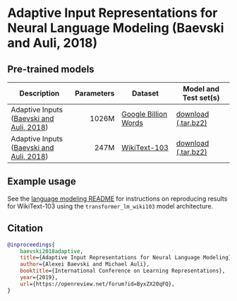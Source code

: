 # Adaptive Input Representations for Neural Language Modeling (Baevski and Auli, 2018)

## Pre-trained models

Description | Parameters | Dataset | Model and Test set(s)
---|---:|---|---
Adaptive Inputs <br> ([Baevski and Auli, 2018](https://arxiv.org/abs/1809.10853)) | 1026M | [Google Billion Words](https://github.com/ciprian-chelba/1-billion-word-language-modeling-benchmark) | [download (.tar.bz2)](https://dl.fbaipublicfiles.com/fairseq/models/lm/adaptive_lm_gbw_huge.bz2)
Adaptive Inputs <br> ([Baevski and Auli, 2018](https://arxiv.org/abs/1809.10853)) | 247M | [WikiText-103](https://einstein.ai/research/the-wikitext-long-term-dependency-language-modeling-dataset) | [download (.tar.bz2)](https://dl.fbaipublicfiles.com/fairseq/models/lm/adaptive_lm_wiki103.bz2)

## Example usage

See the [language modeling README](../README.md) for instructions on reproducing results for WikiText-103
using the `transformer_lm_wiki103` model architecture.

## Citation

```bibtex
@inproceedings{
    baevski2018adaptive,
    title={Adaptive Input Representations for Neural Language Modeling},
    author={Alexei Baevski and Michael Auli},
    booktitle={International Conference on Learning Representations},
    year={2019},
    url={https://openreview.net/forum?id=ByxZX20qFQ},
}
```
